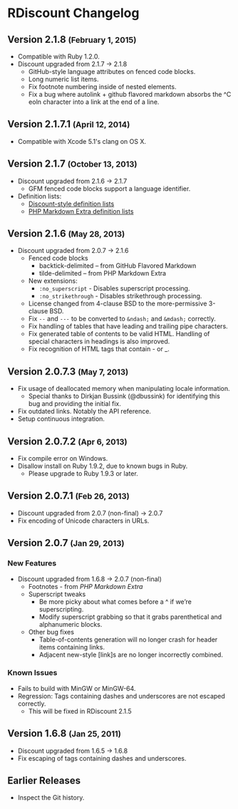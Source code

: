 # RDiscount Changelog

## Version 2.1.8 <small>(February 1, 2015)</small>

* Compatible with Ruby 1.2.0.
* Discount upgraded from 2.1.7 -> 2.1.8
    * GitHub-style language attributes on fenced code blocks.
    * Long numeric list items.
    * Fix footnote numbering inside of nested elements.
    * Fix a bug where autolink + github flavored markdown absorbs the ^C eoln character into a link at the end of a line.

## Version 2.1.7.1 <small>(April 12, 2014)</small>

* Compatible with Xcode 5.1's clang on OS X.

## Version 2.1.7 <small>(October 13, 2013)</small>

* Discount upgraded from 2.1.6 -> 2.1.7
    * GFM fenced code blocks support a language identifier.
* Definition lists:
    * [Discount-style definition lists](http://www.pell.portland.or.us/~orc/Code/discount/#dl)
    * [PHP Markdown Extra definition lists](http://michelf.ca/projects/php-markdown/extra/#def-list)

## Version 2.1.6 <small>(May 28, 2013)</small>

* Discount upgraded from 2.0.7 -> 2.1.6
    * Fenced code blocks
        * backtick-delimited – from GitHub Flavored Markdown
        * tilde-delimited – from PHP Markdown Extra
    * New extensions:
        * `:no_superscript` - Disables superscript processing.
        * `:no_strikethrough` - Disables strikethrough processing.
    * License changed from 4-clause BSD to the more-permissive 3-clause BSD.
    * Fix `--` and `---` to be converted to `&ndash;` and `&mdash;` correctly.
    * Fix handling of tables that have leading and trailing pipe characters.
    * Fix generated table of contents to be valid HTML.
      Handling of special characters in headings is also improved.
    * Fix recognition of HTML tags that contain - or _.

## Version 2.0.7.3 <small>(May 7, 2013)</small>

* Fix usage of deallocated memory when manipulating locale information.
    * Special thanks to Dirkjan Bussink (@dbussink) for identifying this bug and providing the initial fix.
* Fix outdated links. Notably the API reference.
* Setup continuous integration.

## Version 2.0.7.2 <small>(Apr 6, 2013)</small>

* Fix compile error on Windows.
* Disallow install on Ruby 1.9.2, due to known bugs in Ruby.
    * Please upgrade to Ruby 1.9.3 or later.

## Version 2.0.7.1 <small>(Feb 26, 2013)</small>

* Discount upgraded from 2.0.7 (non-final) -> 2.0.7
* Fix encoding of Unicode characters in URLs.

## Version 2.0.7 <small>(Jan 29, 2013)</small>

### New Features

* Discount upgraded from 1.6.8 -> 2.0.7 (non-final)
    * Footnotes - from *PHP Markdown Extra*
    * Superscript tweaks
        * Be more picky about what comes before a ^ if we’re superscripting.
        * Modify superscript grabbing so that it grabs parenthetical and alphanumeric blocks.
    * Other bug fixes
        * Table-of-contents generation will no longer crash for header items containing links.
        * Adjacent new-style [link]s are no longer incorrectly combined.

### Known Issues

* Fails to build with MinGW or MinGW-64.
* Regression: Tags containing dashes and underscores are not escaped correctly.
    * This will be fixed in RDiscount 2.1.5

## Version 1.6.8 <small>(Jan 25, 2011)</small>

* Discount upgraded from 1.6.5 -> 1.6.8
* Fix escaping of tags containing dashes and underscores.

## Earlier Releases

* Inspect the Git history.
